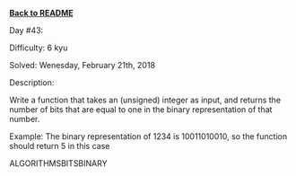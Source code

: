 ﻿<a href=https://github.com/hlais/Kata---a---Day><b>Back to README</b><a>

Day #43: 

Difficulty: 6 kyu

Solved: Wenesday, February 21th, 2018

Description:

Write a function that takes an (unsigned) integer as input, and returns the number of bits that are equal to one in the binary representation of that number.

Example: The binary representation of 1234 is 10011010010, so the function should return 5 in this case

ALGORITHMSBITSBINARY
